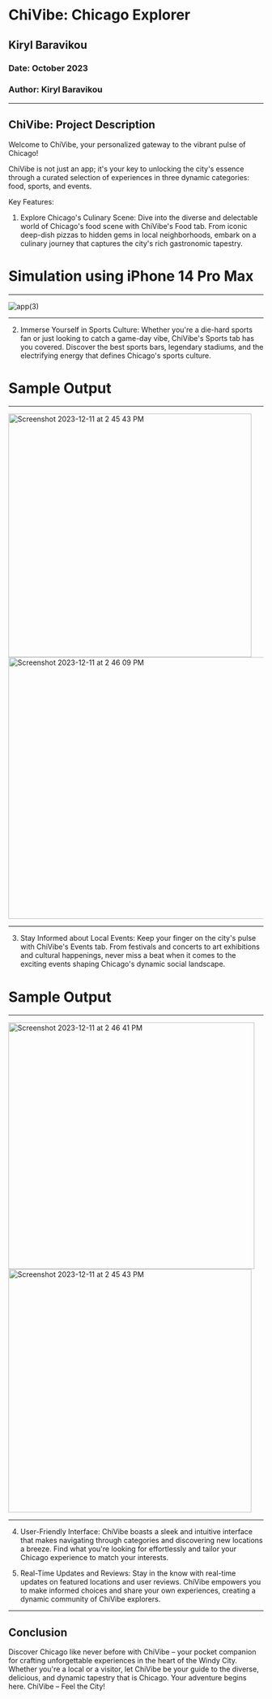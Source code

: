 # ChiVibe: Chicago Explorer
## Kiryl Baravikou
### Date: October 2023
### Author: Kiryl Baravikou

---
ChiVibe: Project Description
---


Welcome to ChiVibe, your personalized gateway to the vibrant pulse of Chicago! 

ChiVibe is not just an app; it's your key to unlocking the city's essence through a curated selection of experiences in three dynamic categories: food, sports, and events.

Key Features:

1. Explore Chicago's Culinary Scene: Dive into the diverse and delectable world of Chicago's food scene with ChiVibe's Food tab. From iconic deep-dish pizzas to hidden gems in local neighborhoods, embark on a culinary journey that captures the city's rich gastronomic tapestry.

# Simulation using iPhone 14 Pro Max

_________________

             
![app(3)](https://github.com/Wondamonstaa/ReelRift/assets/113752537/aab310a0-7009-41e5-8698-23d2ae575b2b)

_________________

2. Immerse Yourself in Sports Culture: Whether you're a die-hard sports fan or just looking to catch a game-day vibe, ChiVibe's Sports tab has you covered. Discover the best sports bars, legendary stadiums, and the electrifying energy that defines Chicago's sports culture.

# Sample Output
_________________

<img width="480" alt="Screenshot 2023-12-11 at 2 45 43 PM" src="https://github.com/Wondamonstaa/ReelRift/assets/113752537/9332d85b-bf3d-4a3b-8662-bf9308be2d94">
<img width="516" alt="Screenshot 2023-12-11 at 2 46 09 PM" src="https://github.com/Wondamonstaa/ReelRift/assets/113752537/8eaa4c3a-346e-4a83-887d-6a90b8f1d0ec">

_________________

3. Stay Informed about Local Events: Keep your finger on the city's pulse with ChiVibe's Events tab. From festivals and concerts to art exhibitions and cultural happenings, never miss a beat when it comes to the exciting events shaping Chicago's dynamic social landscape.

# Sample Output
_________________

<img width="486" alt="Screenshot 2023-12-11 at 2 46 41 PM" src="https://github.com/Wondamonstaa/ReelRift/assets/113752537/88c91acd-719d-4acf-8fb0-5058691e3a20">
<img width="480" alt="Screenshot 2023-12-11 at 2 45 43 PM" src="https://github.com/Wondamonstaa/ReelRift/assets/113752537/9332d85b-bf3d-4a3b-8662-bf9308be2d94">

_________________

4. User-Friendly Interface: ChiVibe boasts a sleek and intuitive interface that makes navigating through categories and discovering new locations a breeze. Find what you're looking for effortlessly and tailor your Chicago experience to match your interests.

5. Real-Time Updates and Reviews: Stay in the know with real-time updates on featured locations and user reviews. ChiVibe empowers you to make informed choices and share your own experiences, creating a dynamic community of ChiVibe explorers.

---
Conclusion
---
Discover Chicago like never before with ChiVibe – your pocket companion for crafting unforgettable experiences in the heart of the Windy City. Whether you're a local or a visitor, let ChiVibe be your guide to the diverse, delicious, and dynamic tapestry that is Chicago. Your adventure begins here. ChiVibe – Feel the City!
